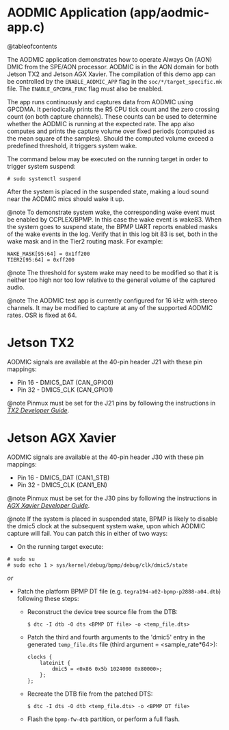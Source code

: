 AODMIC Application (app/aodmic-app.c)
==============================
@tableofcontents

The AODMIC application demonstrates how to operate Always On (AON) DMIC
from the SPE/AON processor. AODMIC is in the AON domain for both
Jetson TX2 and Jetson AGX Xavier. The compilation of this demo app can be
controlled by the `ENABLE_AODMIC_APP` flag in the `soc/*/target_specific.mk`
file. The `ENABLE_GPCDMA_FUNC` flag must also be enabled.

The app runs continuously and captures data from AODMIC using GPCDMA. It
periodically prints the R5 CPU tick count and the zero crossing count (on both
capture channels). These counts can be used to determine whether the AODMIC is
running at the expected rate. The app also computes and prints the capture
volume over fixed periods (computed as the mean square of the samples). Should
the computed volume exceed a predefined threshold, it triggers system wake.

The command below may be executed on the running target in order to trigger
system suspend:
```
# sudo systemctl suspend
```

After the system is placed in the suspended state,
making a loud sound near the AODMIC mics should wake it up.

@note To demonstrate system wake, the corresponding wake event must be enabled
by CCPLEX/BPMP. In this case the wake event is wake83. When the system goes to
suspend state, the BPMP UART reports enabled masks of the wake events in the
log. Verify that in this log bit 83 is set, both in the wake mask and in the
Tier2 routing mask. For example:

    WAKE_MASK[95:64] = 0x1ff200
    TIER2[95:64] = 0xff200

@note The threshold for system wake may need to be modified so that it is
neither too high nor too low relative to the general volume of the
captured audio.

@note The AODMIC test app is currently configured for 16 kHz with stereo
channels. It may be modified to capture at any of the supported AODMIC rates.
OSR is fixed at 64.

# Jetson TX2 #

AODMIC signals are available at the 40-pin header J21 with these pin mappings:
- Pin 16 - DMIC5_DAT (CAN_GPIO0)
- Pin 32 - DMIC5_CLK (CAN_GPIO1)

@note Pinmux must be set for the J21 pins by following the instructions in
[*TX2 Developer Guide*](https://docs.nvidia.com/jetson/l4t/index.html#page/Tegra%2520Linux%2520Driver%2520Package%2520Development%2520Guide%2Fadaptation_and_bringup_tx2.html%23wwpID0E0BP0HA).

# Jetson AGX Xavier #

AODMIC signals are available at the 40-pin header J30 with these pin mappings:
- Pin 16 - DMIC5_DAT (CAN1_STB)
- Pin 32 - DMIC5_CLK (CAN1_EN)

@note Pinmux must be set for the J30 pins by following the instructions in
[*AGX Xavier Developer Guide*](https://docs.nvidia.com/jetson/l4t/index.html#page/Tegra%2520Linux%2520Driver%2520Package%2520Development%2520Guide%2Fadaptation_and_bringup_xavier.html%23wwpID0E0RN0HA).

@note If the system is placed in suspended state, BPMP is likely to disable
the dmic5 clock at the subsequent system wake, upon which AODMIC capture
will fail. You can patch this in either of two ways:
- On the running target execute:
```
# sudo su
# sudo echo 1 > sys/kernel/debug/bpmp/debug/clk/dmic5/state
```
*or*
- Patch the platform BPMP DT file (e.g. `tegra194-a02-bpmp-p2888-a04.dtb`)
  following these steps:

  - Reconstruct the device tree source file from the DTB:

        $ dtc -I dtb -O dts <BPMP DT file> -o <temp_file.dts>

  - Patch the third and fourth arguments to the 'dmic5' entry in the
    generated `temp_file.dts` file (third argument = <sample_rate*64>):

        clocks {
            lateinit {
                dmic5 = <0x86 0x5b 1024000 0x80000>;
            };
        };

  - Recreate the DTB file from the patched DTS:

        $ dtc -I dts -O dtb <temp_file.dts> -o <BPMP DT file>

  - Flash the `bpmp-fw-dtb` partition, or perform a full flash.
